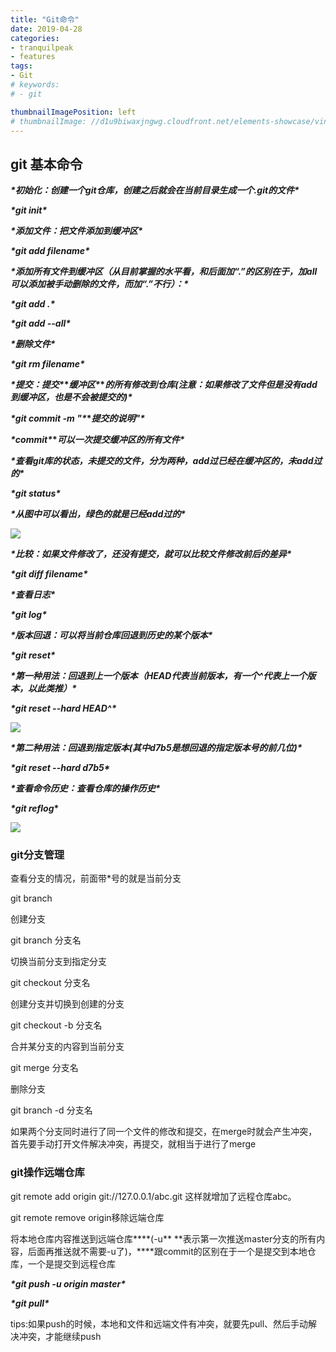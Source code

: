 ```yaml
---
title: "Git命令"
date: 2019-04-28
categories:
- tranquilpeak
- features
tags:
- Git
# keywords:
# - git

thumbnailImagePosition: left
# thumbnailImage: //d1u9biwaxjngwg.cloudfront.net/elements-showcase/vintage-140.jpg
---
```


<!--more-->

## git 基本命令

***\*初始化：创建一个git仓库，创建之后就会在当前目录生成一个.git的文件\****

***\*git init\****



***\*添加文件：把文件添加到缓冲区\****

***\*git add filename\****



***\*添加所有文件到缓冲区（从目前掌握的水平看，和后面加“.”的区别在于，加all可以添加被手动删除的文件，而加“.”不行）：\****

***\*git add .\****

***\*git add --all\****



***\*删除文件\****

***\*git rm filename\****



***\*提交：提交\**\**缓冲区\**\**的所有修改到仓库(注意：如果修改了文件但是没有add到缓冲区，也是不会被提交的)\****

***\*git commit -m "\**\**提交的说明"\****

***\*commit\**\**可以一次提交缓冲区的所有文件\****



***\*查看git库的状态，未提交的文件，分为两种，add过已经在缓冲区的，未add过的\****

***\*git status\**** 

***\*从图中可以看出，绿色的就是已经add过的\****


![](/img/git.png)


***\*比较：如果文件修改了，还没有提交，就可以比较文件修改前后的差异\****

***\*git diff filename\**** 

 

***\*查看日志\****

***\*git log\****



***\*版本回退：可以将当前仓库回退到历史的某个版本\****

***\*git reset\**** 



***\*第一种用法：回退到上一个版本（HEAD代表当前版本，有一个^代表上一个版本，以此类推）\****

***\*git reset --hard HEAD^\****

![](/img/git_rest.png)



***\*第二种用法：回退到指定版本(其中d7b5是想回退的指定版本号的前几位)\****

***\*git reset --hard d7b5\****



***\*查看命令历史：查看仓库的操作历史\****

***\*git reflog*\***

![](/img/git_reflog.png)

### git分支管理

查看分支的情况，前面带*号的就是当前分支

git branch 



创建分支

git branch 分支名



切换当前分支到指定分支

git checkout 分支名



创建分支并切换到创建的分支

git checkout -b 分支名



合并某分支的内容到当前分支

git merge 分支名



删除分支

git branch -d 分支名



如果两个分支同时进行了同一个文件的修改和提交，在merge时就会产生冲突，首先要手动打开文件解决冲突，再提交，就相当于进行了merge



### git操作远端仓库

git remote add origin git://127.0.0.1/abc.git 这样就增加了远程仓库abc。

git remote remove origin移除远端仓库



将本地仓库内容推送到远端仓库***\*(-u\** \**表示第一次推送master分支的所有内容，后面再推送就不需要-u了)，\****跟commit的区别在于一个是提交到本地仓库，一个是提交到远程仓库

***\*git push -u origin master\****



***\*git pull\****

tips:如果push的时候，本地和文件和远端文件有冲突，就要先pull、然后手动解决冲突，才能继续push